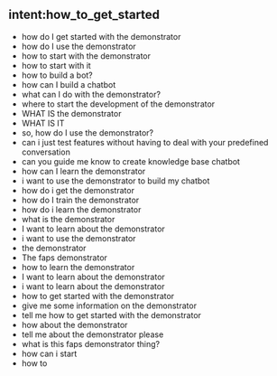 ## intent:how_to_get_started
- how do I get started with the demonstrator
- how do I use the demonstrator
- how to start with the demonstrator
- how to start with it
- how to build a bot?
- how can I build a chatbot
- what can I do with the demonstrator?
- where to start the development of the demonstrator
- WHAT IS the demonstrator
- WHAT IS IT
- so, how do I use the demonstrator?
- can i just test features without having to deal with your predefined conversation
- can you guide me know to create knowledge base chatbot
- how can I learn the demonstrator
- i want to use the demonstrator to build my chatbot
- how do i get the demonstrator
- how do I train the demonstrator
- how do i learn the demonstrator
- what is the demonstrator
- I want to learn about the demonstrator
- i want to use the demonstrator
- the demonstrator
- The faps demonstrator
- how to learn the demonstrator
- I want to learn about the demonstrator
- i want to learn about the demonstrator
- how to get started with the demonstrator
- give me some information on the demonstrator
- tell me how to get started with the demonstrator
- how about the demonstrator
- tell me about the demonstrator please
- what is this faps demonstrator thing?
- how can i start
- how to
